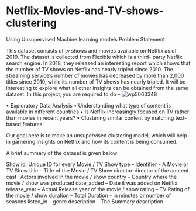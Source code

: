# Netflix-Movies-and-TV-shows-clustering
Using Unsupervised Machine learning models
Problem Statement

This dataset consists of tv shows and movies available on Netflix as of 2019. The dataset is collected from Flexible which is a third- party Netflix search engine.
In 2018, they released an interesting report which shows that the number of TV shows on Netflix has nearly tripled since 2010. The streaming service’s number of movies has decreased by more than 2,000 titles since 2010, while its number of TV shows has nearly tripled. It will be interesting to explore what all other insights can be obtained from the same dataset.
In	this	project,	you	are  required to do –
![wp5063348](https://user-images.githubusercontent.com/80422212/200168358-cca94047-febc-409b-b137-340cb59b6e9f.jpg)

•	Exploratory Data Analysis
•	Understanding what type of content is available in different countries
•	Is Netflix increasingly focused on TV rather than movies in recent years?
•	Clustering similar content by matching text-based features

Our goal here is to make an unsupervised clustering model, which will help in garnering insights on Netflix and how its content is being consumed.


A brief summary of the dataset is given below:

Show id: Unique ID for every Movie / TV Show
type – Identifier - A Movie or TV Show title – Title of the Movie / TV Show director-director of the content
cast –Actors involved in the movie / show country – Country where the movie / show was produced
date_added – Date it was added on Netflix release_year – Actual Release year of the movie / show
rating – TV Rating of the movie / show duration – Total Duration - in minutes or number of seasons
listed_in – genre
description – The Summary description
